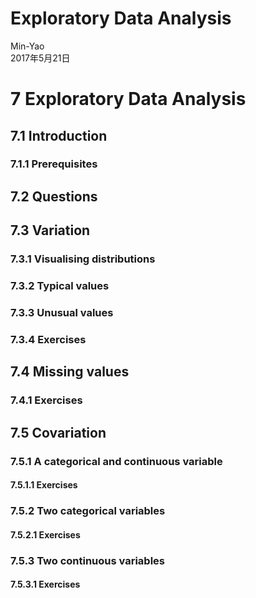 # Exploratory Data Analysis
Min-Yao  
2017年5月21日  

# 7 Exploratory Data Analysis

## 7.1 Introduction

### 7.1.1 Prerequisites

## 7.2 Questions

## 7.3 Variation

### 7.3.1 Visualising distributions

### 7.3.2 Typical values

### 7.3.3 Unusual values

### 7.3.4 Exercises

## 7.4 Missing values

### 7.4.1 Exercises

## 7.5 Covariation

### 7.5.1 A categorical and continuous variable

#### 7.5.1.1 Exercises

### 7.5.2 Two categorical variables

#### 7.5.2.1 Exercises

### 7.5.3 Two continuous variables

#### 7.5.3.1 Exercises


